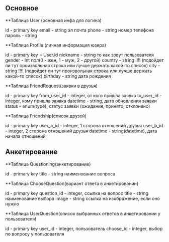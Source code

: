 
## Основное

**Таблица User (основная инфа для логина)

id - primary key
email - string эл почта
phone - string номер телефона
пароль - string

**Таблица Profile (личная информация юзера)

id - primary key = User.id
nickname - string то как зовут пользователя
gender - Int пол(0 - жен, 1 - муж, 2 - другой)
country - string !!!! (подойдет ли тут произвольная строка или лучше держать какой-то список)
city - string !!!! (подойдет ли тут произвольная строка или лучше держать какой-то список)
birthday - string дата рождения

**Таблица FriendRequest(заявки в друзья)

id - primary key
from_user_id - integer, от кого пришла заявка
to_user_id - integer, кому пришла заявка
datetime - string, дата обновления заявки
status - enum(type), статус заявки (ожидание, принято, отклонено)

**Таблица Friendship(список друзей)

id - primary key
user_a_id - integer, 1 сторона отношений друзья
user_b_id - integer, 2 сторона отношений друзья
datetime - string(datetime), дата начала отношений

## Анкетирование

**Таблица Questioning(анкетирование)

id - primary key
title - string наименование вопроса

**Таблица ChooseQuestion(вариант ответа в анкетировании)

id - primary key
question_id - integer, ссылка на вопрос
title - string наименование выбора
image - string ссылка на изображение, если оно нужно

**Таблица UserQuestion(список выбранных ответов в анкетировании у пользователя)

id - primary key
user_id - integer, пользователь
choose_id - integer, выбор по вопросу у пользователя

